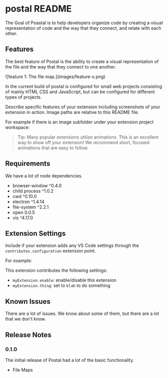 # postal README

The Goal of Poastal is to help developers organize code by creating a visual representation of code and the way that they connect, and relate with each other. 

## Features

The best feature of Postal is the ability to create a visual representation of the file and the way that they connect to one another.  

\!\[feature 1: The file map.\]\(images/feature-x.png\)

In the current build of postal is configured for small web projects consisting of mainly HTML CSS and JavaScript, but can be configured for different types of projects. 


Describe specific features of your extension including screenshots of your extension in action. Image paths are relative to this README file.

For example if there is an image subfolder under your extension project workspace:

> Tip: Many popular extensions utilize animations. This is an excellent way to show off your extension! We recommend short, focused animations that are easy to follow.

## Requirements

We have a lot of node dependencies. 

* browser-window    ^0.4.0 
* child process     ^1.0.2
* cwd               ^0.10.0
* electron          ^1.4.14
* file-system       ^2.2.1
* open              0.0.5
* vis               ^4.17.0

## Extension Settings

Include if your extension adds any VS Code settings through the `contributes.configuration` extension point.

For example:

This extension contributes the following settings:

* `myExtension.enable`: enable/disable this extension
* `myExtension.thing`: set to `blah` to do something

## Known Issues

There are a lot of issues. We know about some of them, but there are a lot that we don't know.

## Release Notes

### 0.1.0

The initial release of Postal had a lot of the basic functionality. 

* File Maps 








